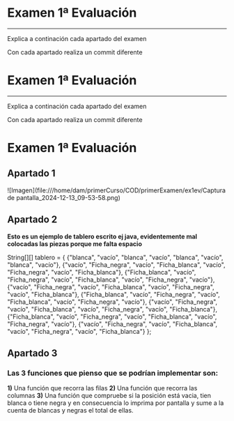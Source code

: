 # Examen 1ª Evaluación

---

Explica a continación cada apartado del examen

Con cada apartado realiza un commit diferente

# Examen 1ª Evaluación

---

Explica a continación cada apartado del examen

Con cada apartado realiza un commit diferente

# Examen 1ª Evaluación
## Apartado 1

![Imagen](file:///home/dam/primerCurso/COD/primerExamen/ex1ev/Captura de pantalla_2024-12-13_09-53-58.png)


## Apartado 2

**Esto es un ejemplo de tablero escrito ej java, evidentemente mal colocadas las piezas porque me falta espacio**

String[][] tablero = {
{"blanca", "vacío", "blanca", "vacío", "blanca", "vacío", "blanca", "vacío"},
{"vacío", "Ficha_negra", "vacío", "Ficha_blanca", "vacío", "Ficha_negra", "vacío", "Ficha_blanca"},
{"Ficha_blanca", "vacío", "Ficha_negra", "vacío", "Ficha_blanca", "vacío", "Ficha_negra", "vacío"},
{"vacío", "Ficha_negra", "vacío", "Ficha_blanca", "vacío", "Ficha_negra", "vacío", "Ficha_blanca"},
{"Ficha_blanca", "vacío", "Ficha_negra", "vacío", "Ficha_blanca", "vacío", "Ficha_negra", "vacío"},
{"vacío", "Ficha_negra", "vacío", "Ficha_blanca", "vacío", "Ficha_negra", "vacío", "Ficha_blanca"},
{"Ficha_blanca", "vacío", "Ficha_negra", "vacío", "Ficha_blanca", "vacío", "Ficha_negra", "vacío"},
{"vacío", "Ficha_negra", "vacío", "Ficha_blanca", "vacío", "Ficha_negra", "vacío", "Ficha_blanca"}
};

## Apartado 3


### Las 3 funciones que pienso que se podrían implementar son:

**1)** Una función que recorra las filas
**2)** Una función que recorra las columnas
**3)** Una función que compruebe si la posición está vacia, tien blanca o tiene negra y en consecuencia lo imprima por pantalla y sume a la cuenta de blancas y negras el total de ellas.

